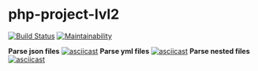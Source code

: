 # php-project-lvl2

[![Build Status](https://travis-ci.org/DAS27/php-project-lvl2.svg?branch=master)](https://travis-ci.org/DAS27/php-project-lvl2)
[![Maintainability](https://api.codeclimate.com/v1/badges/9fd09b555b603b9d9747/maintainability)](https://codeclimate.com/github/DAS27/php-project-lvl2/maintainability)

**Parse json files**
[![asciicast](https://asciinema.org/a/3FUMgsFbyONf8AuEBmqGxYPrI.svg)](https://asciinema.org/a/3FUMgsFbyONf8AuEBmqGxYPrI)
**Parse yml files**
[![asciicast](https://asciinema.org/a/JWopstAW304PAUaLCGiZ08utE.svg)](https://asciinema.org/a/JWopstAW304PAUaLCGiZ08utE)
**Parse nested files**
[![asciicast](https://asciinema.org/a/moLHIWBfN2jUmG9bkifDQNDeJ.svg)](https://asciinema.org/a/moLHIWBfN2jUmG9bkifDQNDeJ)